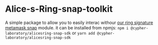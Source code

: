 # Alice-s-Ring-snap-toolkit

A simple package to allow you to easily interac withour [our ring signature metamask snap](https://github.com/Cypher-Laboratory/Alice-s-Ring-snap) module.
it can be installed from npmjs: `npm i @cypher-laboratory/alicesring-snap-sdk` or `yarn add @cypher-laboratory/alicesring-snap-sdk`
